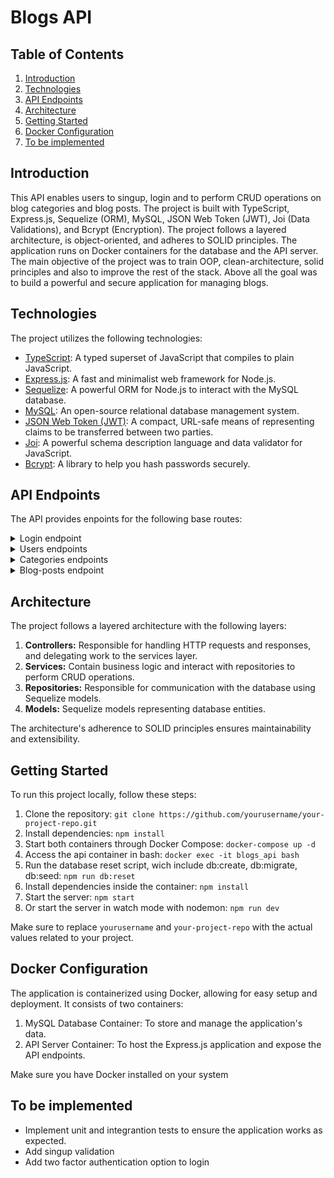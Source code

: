# Blogs API

## Table of Contents

1. [Introduction](#introduction)
2. [Technologies](#technologies)
3. [API Endpoints](#api-endpoints)
4. [Architecture](#architecture)
5. [Getting Started](#getting-started)
6. [Docker Configuration](#docker-configuration)
7. [To be implemented](#to-be-implemented)

## Introduction

This API enables users to singup, login and to perform CRUD operations on blog categories and blog posts. The project is built with TypeScript, Express.js, Sequelize (ORM), MySQL, JSON Web Token (JWT), Joi (Data Validations), and Bcrypt (Encryption). The project follows a layered architecture, is object-oriented, and adheres to SOLID principles. The application runs on Docker containers for the database and the API server. The main objective of the project was to train OOP, clean-architecture, solid principles and also to improve the rest of the stack. Above all the goal was to build a powerful and secure application for managing blogs.

## Technologies

The project utilizes the following technologies:

- [TypeScript](https://github.com/microsoft/TypeScript): A typed superset of JavaScript that compiles to plain JavaScript.
- [Express.js](https://github.com/expressjs/express): A fast and minimalist web framework for Node.js.
- [Sequelize](https://github.com/sequelize/sequelize): A powerful ORM for Node.js to interact with the MySQL database.
- [MySQL](https://github.com/mysql/mysql-server): An open-source relational database management system.
- [JSON Web Token (JWT)](https://github.com/auth0/node-jsonwebtoken): A compact, URL-safe means of representing claims to be transferred between two parties.
- [Joi](https://github.com/sideway/joi): A powerful schema description language and data validator for JavaScript.
- [Bcrypt](https://github.com/kelektiv/node.bcrypt.js): A library to help you hash passwords securely.

## API Endpoints

The API provides enpoints for the following base routes:

<details>
<summary>Login endpoint</summary>

- **POST /login**: Endpoint to authenticate users and receive a JWT token. (*Requires: email and password in request body*).
</details>

<details>
<summary>Users endpoints</summary>

- **POST /users**: create a new user in the database and return the inserted ID. (*Requires: displayName, email, and password in request body*).
- **GET /users**: fetch all users.
- **GET /users/:id**: retrieve a user by their corresponding ID.
- **DELETE /users/:id**: delete user.
</details>

<details>
<summary>Categories endpoints</summary>

- **GET /categories**: Fetch all blog categories. (*Requires JWT token*)
- **GET /categories/:id**: Fetch a blog category by its corresponding ID. (*Requires JWT token*)
- **POST /categories**: Create a new blog category. (*Requires JWT token and validation of category data*)
</details>

<details>
<summary>Blog-posts endpoint</summary>

- **GET /blogposts**: Fetch all blog posts. (*Requires JWT token*)
- **GET /blogposts/search**: Search for blog posts. (*Requires JWT token*)
- **POST /blogposts**: Create a new blog post. (*Requires JWT token and validation of blog post data*)
- **PUT /blogposts/:id**: Update a blog post by its corresponding ID. (*Requires JWT token and validation of updated blog post data*)
</details>


## Architecture

The project follows a layered architecture with the following layers:

1. **Controllers:** Responsible for handling HTTP requests and responses, and delegating work to the services layer.
2. **Services:** Contain business logic and interact with repositories to perform CRUD operations.
3. **Repositories:** Responsible for communication with the database using Sequelize models.
4. **Models:** Sequelize models representing database entities.

The architecture's adherence to SOLID principles ensures maintainability and extensibility.

## Getting Started

To run this project locally, follow these steps:

1. Clone the repository: `git clone https://github.com/yourusername/your-project-repo.git`
2. Install dependencies: `npm install`
3. Start both containers through Docker Compose: `docker-compose up -d`
4. Access the api container in bash: `docker exec -it blogs_api bash`
5. Run the database reset script, wich include db:create, db:migrate, db:seed: `npm run db:reset`
6. Install dependencies inside the container: `npm install`
7. Start the server: `npm start`
8. Or start the server in watch mode with nodemon: `npm run dev`

Make sure to replace `yourusername` and `your-project-repo` with the actual values related to your project.

## Docker Configuration

The application is containerized using Docker, allowing for easy setup and deployment. It consists of two containers:

1. MySQL Database Container: To store and manage the application's data.
2. API Server Container: To host the Express.js application and expose the API endpoints.

Make sure you have Docker installed on your system

## To be implemented

- Implement unit and integrantion tests to ensure the application works as expected.
- Add singup validation
- Add two factor authentication option to login